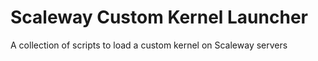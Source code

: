 # Scaleway Custom Kernel Launcher
A collection of scripts to load a custom kernel on Scaleway servers
